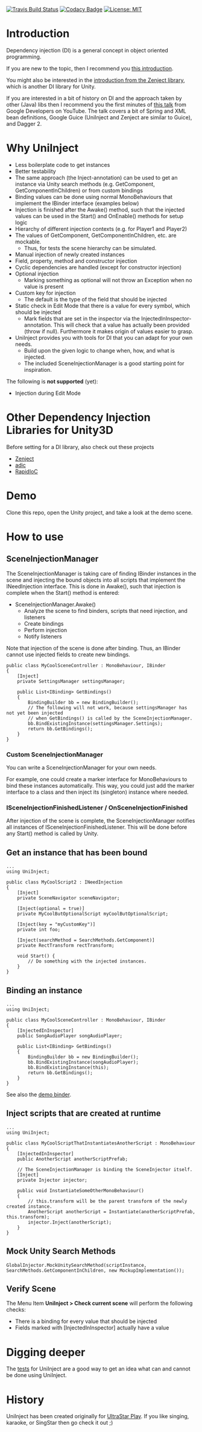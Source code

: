 
[![Travis Build Status](https://travis-ci.org/achimmihca/UniInject.svg?branch=main)](https://travis-ci.org/achimmihca/UniInject)
[![Codacy Badge](https://app.codacy.com/project/badge/Grade/ebc1ffb98b524a38a9a5f93aa7254246)](https://www.codacy.com/gh/achimmihca/UniInject/dashboard?utm_source=github.com&amp;utm_medium=referral&amp;utm_content=achimmihca/UniInject&amp;utm_campaign=Badge_Grade)
[![License: MIT](https://img.shields.io/badge/License-MIT-yellow.svg)](https://github.com/achimmihca/UniInject/blob/main/LICENSE)

# Introduction

Dependency injection (DI) is a general concept in object oriented programming.

If you are new to the topic, then I recommend you [this introduction](https://www.codementor.io/@copperstarconsulting/dependency-injection-a-gentle-introduction-697qjipog).

You might also be interested in the [introduction from the Zenject library](https://github.com/modesttree/Zenject#theory), which is another DI library for Unity.

If you are interested in a bit of history on DI and the approach taken by other (Java) libs then I recommend you the first minutes of [this talk](https://www.youtube.com/watch?v=oK_XtfXPkqw) from Google Developers on YouTube.
The talk covers a bit of Spring and XML bean definitions, Google Guice (UniInject and Zenject are similar to Guice), and Dagger 2.

# Why UniInject

- Less boilerplate code to get instances
- Better testability
- The same approach (the Inject-annotation) can be used to get an instance via Unity search methods (e.g. GetComponent, GetComponentInChildren) or from custom bindings
- Binding values can be done using normal MonoBehaviours that implement the IBinder interface (examples below)
- Injection is finished after the Awake() method, such that the injected values can be used in the Start() and OnEnable() methods for setup logic
- Hierarchy of different injection contexts (e.g. for Player1 and Player2)
- The values of GetComponent, GetComponentInChildren, etc. are mockable.
    - Thus, for tests the scene hierarchy can be simulated.
- Manual injection of newly created instances
- Field, property, method and constructor injection
- Cyclic dependencies are handled (except for constructor injection)
- Optional injection
    - Marking something as optional will not throw an Exception when no value is present
- Custom key for injection
    - The default is the type of the field that should be injected
- Static check in Edit Mode that there is a value for every symbol, which should be injected
    - Mark fields that are set in the inspector via the InjectedInInspector-annotation.
    This will check that a value has actually been provided (throw if null).
    Furthermore it makes origin of values easier to grasp.
- UniInject provides you with tools for DI that you can adapt for your own needs.
    - Build upon the given logic to change when, how, and what is injected.
    - The included SceneInjectionManager is a good starting point for inspiration.

The following is **not supported** (yet):

- Injection during Edit Mode

# Other Dependency Injection Libraries for Unity3D

Before setting for a DI library, also check out these projects
- [Zenject](https://github.com/modesttree/Zenject)
- [adic](https://github.com/intentor/adic/)
- [RapidIoC](https://github.com/cpgames/RapidIoC)

# Demo

Clone this repo, open the Unity project, and take a look at the demo scene.

# How to use

## SceneInjectionManager

The SceneInjectionManager is taking care of finding IBinder instances in the scene and injecting the bound objects into all scripts that implement the INeedInjection interface. This is done in Awake(), such that injection is complete when the Start() method is entered:

- SceneInjectionManager.Awake()
    - Analyze the scene to find binders, scripts that need injection, and listeners
    - Create bindings
    - Perform injection
    - Notify listeners

Note that injection of the scene is done after binding. Thus, an IBinder cannot use injected fields to create new bindings.
```
public class MyCoolSceneController : MonoBehaviour, IBinder
{
    [Inject]
    private SettingsManager settingsManager;
    
    public List<IBinding> GetBindings()
    {
        BindingBuilder bb = new BindingBuilder();
        // The following will not work, because settingsManager has not yet been injected
        // when GetBindings() is called by the SceneInjectionManager.
        bb.BindExistingInstance(settingsManager.Settings);
        return bb.GetBindings();
    }
}
```

### Custom SceneInjectionManager

You can write a SceneInjectionManager for your own needs.

For example, one could create a marker interface for MonoBehaviours to bind these instances automatically.
This way, you could just add the marker interface to a class and then inject its (singleton) instance where needed.

### ISceneInjectionFinishedListener / OnSceneInjectionFinished

After injection of the scene is complete, the SceneInjectionManager notifies all instances of ISceneInjectionFinishedListener.
This will be done before any Start() method is called by Unity.

## Get an instance that has been bound

```
...
using UniInject;

public class MyCoolScript2 : INeedInjection
{
    [Inject]
    private SceneNavigator sceneNavigator;

    [Inject(optional = true)]
    private MyCoolButOptionalScript myCoolButOptionalScript;

    [Inject(key = "myCustomKey")]
    private int foo;

    [Inject(searchMethod = SearchMethods.GetComponent)]
    private RectTransform rectTransform;

    void Start() {
        // Do something with the injected instances.
    }
}
```

## Binding an instance

```
...
using UniInject;

public class MyCoolSceneController : MonoBehaviour, IBinder
{
    [InjectedInInspector]
    public SongAudioPlayer songAudioPlayer;
    
    public List<IBinding> GetBindings()
    {
        BindingBuilder bb = new BindingBuilder();
        bb.BindExistingInstance(songAudioPlayer);
        bb.BindExistingInstance(this);
        return bb.GetBindings();
    }
}
```

See also the [demo binder](https://github.com/achimmihca/UniInject/blob/main/UniInject/Assets/Scenes/DependencyInjectionDemo/DependencyInjectionDemoBinder.cs).

## Inject scripts that are created at runtime

```
...
using UniInject;

public class MyCoolScriptThatInstantiatesAnotherScript : MonoBehaviour
{
    [InjectedInInspector]
    public AnotherScript anotherScriptPrefab;

    // The SceneInjectionManager is binding the SceneInjector itself.
    [Inject]
    private Injector injector;
    
    public void InstantiateSomeOtherMonoBehaviour()
    {
        // this.transform will be the parent transform of the newly created instance.
        AnotherScript anotherScript = Instantiate(anotherScriptPrefab, this.transform);
        injector.Inject(anotherScript);
    }
}
```

## Mock Unity Search Methods

```
GlobalInjector.MockUnitySearchMethod(scriptInstance, SearchMethods.GetComponentInChildren, new MockupImplementation());
```

## Verify Scene

The Menu Item **UniInject > Check current scene** will perform the following checks:

- There is a binding for every value that should be injected
- Fields marked with [InjectedInInspector] actually have a value

# Digging deeper

The [tests](https://github.com/achimmihca/UniInject/tree/main/UniInject/Assets/Editor/Tests) for UniInject are a good way to get an idea what can and cannot be done using UniInject.

# History

UniInject has been created originally for [UltraStar Play](https://github.com/UltraStar-Deluxe/Play).
If you like singing, karaoke, or SingStar then go check it out ;)
